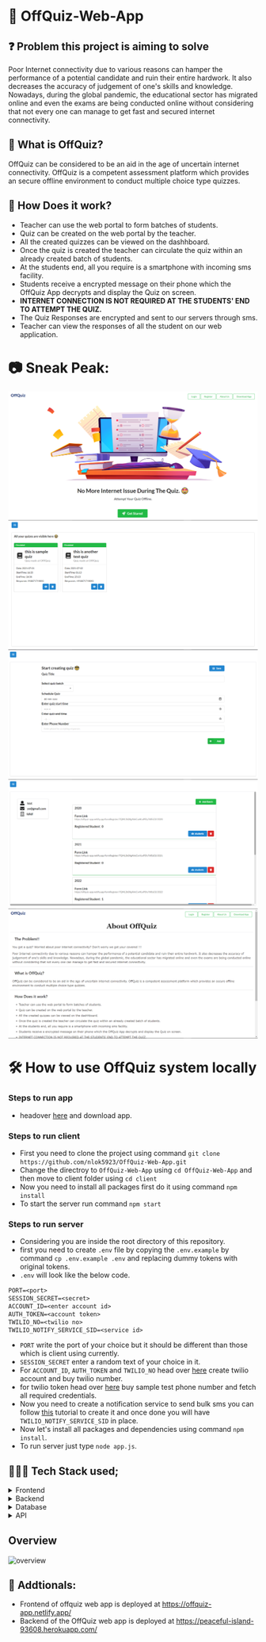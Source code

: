 # 📝 OffQuiz-Web-App
<h2>
       ❓ Problem this project is aiming to solve 
        </h2>
        <p>
          Poor Internet connectivity due to various reasons can hamper the
          performance of a potential candidate and ruin their entire hardwork.
          It also decreases the accuracy of judgement of one's skills and
          knowledge. Nowadays, during the global pandemic, the educational
          sector has migrated online and even the exams are being conducted
          online without considering that not every one can manage to get fast
          and secured internet connectivity.
        </p>
        <h2> 🤔 What is OffQuiz? </h2>
        <p>
          OffQuiz can be considered to be an aid in the age of uncertain
          internet connectivity. OffQuiz is a competent assessment platform
          which provides an secure offline environment to conduct multiple
          choice type quizzes.
        </p>       
        <h2> 🏢 How Does it work?</h2>
          <ul>
            <li>
              Teacher can use the web portal to form batches of students.
            </li>
            <li>
              Quiz can be created on the web portal by the teacher.
            </li>
            <li>
              All the created quizzes can be viewed on the dashhboard.
            </li>
            <li>
              Once the quiz is created the teacher can circulate the quiz within
              an already created batch of students.
            </li>
            <li>
              At the students end, all you require is a smartphone with incoming
              sms facility.
            </li>
            <li>
              Students receive a encrypted message on their phone which the
              OffQuiz App decrypts and display the Quiz on screen.
            </li>
            <li>
              <b>INTERNET CONNECTION IS NOT REQUIRED AT THE STUDENTS' END TO
               ATTEMPT THE QUIZ. </b>
            </li>
            <li>
              The Quiz Responses are encrypted and sent to our servers through
              sms.
            </li>
            <li>
              Teacher can view the responses of all the student on our web
              application.
            </li>
            </ul>
            
  # 📷 Sneak Peak: 
  
  <img align="center" src="images/landing.png" alt="overview"> </img> <br>
  <img align="center" src="images/Screenshot (289).png" alt="overview"> </img> <br />
   <img align="center" src="images/create.png" alt="overview"> </img> <br />
  <img align="center" src="images/profile.png" alt="overview"> </img> <br />
  <img align="center" src="images/about.png" alt="overview"> </img>
  
  
  # 🛠️ How to use OffQuiz system locally 
  
  ### Steps to run app
  - headover [here](https://drive.google.com/file/d/1h5f8Sk-a7c6reZ-NQET82dVXGAnsmxS5/view) and download app.

  ### Steps to run client 

- First you need to clone the project using command `git clone https://github.com/nlok5923/OffQuiz-Web-App.git`
- Change the directroy to `OffQuiz-Web-App` using `cd OffQuiz-Web-App` and then move to client folder using `cd client`
- Now you need to install all packages first do it using command `npm install` 
- To start the server run command `npm start` 

### Steps to run server
- Considering you are inside the root directory of this repository.
- first you need to create `.env` file by copying the `.env.example` by command `cp .env.example .env` and replacing dummy tokens with original tokens.
- `.env` will look like the below code.

```
PORT=<port>
SESSION_SECRET=<secret>
ACCOUNT_ID=<enter account id>
AUTH_TOKEN=<account token>
TWILIO_NO=<twilio no>
TWILIO_NOTIFY_SERVICE_SID=<service id>
```

- `PORT` write the port of your choice but it should be different than those which is client using currently.
- `SESSION_SECRET` enter a random text of your choice in it.
- For `ACCOUNT_ID`, `AUTH_TOKEN` and `TWILIO_NO` head over [here](https://www.twilio.com/login) create twilio account and buy twilio number.
- for twilio token head over  [here](https://www.twilio.com/login) buy sample test phone number and fetch all required credentials.
- Now you need to create a notification service to send bulk sms you can follow [this](https://www.geeksforgeeks.org/sending-bulk-sms-in-node-js-using-twilio/) tutorial to create it and once done you will have `TWILIO_NOTIFY_SERVICE_SID` in place.
- Now let's install all packages and dependencies using command `npm install`.
- To run server just type `node app.js`.   

## 👨🏻‍💻 Tech Stack used;

<details>
<summary> Frontend </summary>
  
- Reactjs
- CSS with Sass 
- Semantic UI library
 </details>
 
 <details>
<summary> Backend </summary>

- nodejs
- Expressjs 
 </details>
 
 <details>
<summary> Database </summary>

- Firestore
- Firebase
 </details>
 
 <details>
<summary> API </summary>

- Twilio
 </details>

## Overview

  <img align="center" src="images/work.png" alt="overview"> </img>
  
## 💫 Addtionals:

- Frontend of offquiz web app is deployed at https://offquiz-app.netlify.app/
- Backend of the OffQuiz web app is deployed at https://peaceful-island-93608.herokuapp.com/

